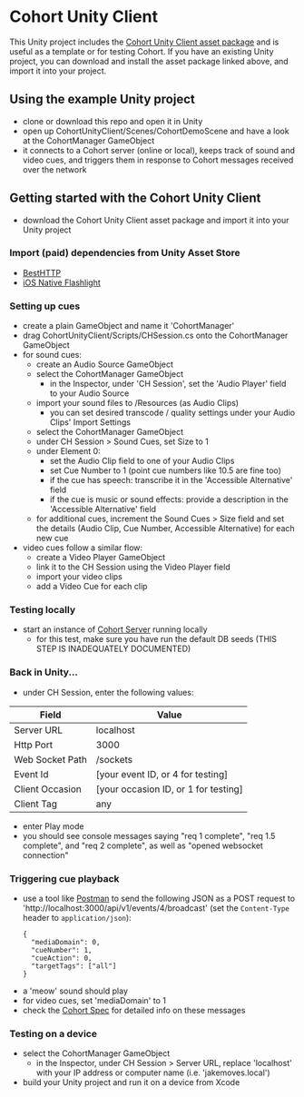 # Cohort Unity Client

This Unity project includes the [Cohort Unity Client asset package](https://cohort.rocks/cohort-unity-client.unitypackage) and is useful as a template or for testing Cohort. If you have an existing Unity project, you can download and install the asset package linked above, and import it into your project.

## Using the example Unity project
- clone or download this repo and open it in Unity
- open up CohortUnityClient/Scenes/CohortDemoScene and have a look at the CohortManager GameObject
- it connects to a Cohort server (online or local), keeps track of sound and video cues, and triggers them in response to Cohort messages received over the network

## Getting started with the Cohort Unity Client
- download the Cohort Unity Client asset package and import it into your Unity project

### Import (paid) dependencies from Unity Asset Store
- [BestHTTP](https://assetstore.unity.com/packages/tools/network/best-http-10872)
- [iOS Native Flashlight](https://assetstore.unity.com/packages/tools/integration/ios-native-flashlight-129556)

### Setting up cues
- create a plain GameObject and name it 'CohortManager'
- drag CohortUnityClient/Scripts/CHSession.cs onto the CohortManager GameObject
- for sound cues:
  - create an Audio Source GameObject
  - select the CohortManager GameObject
    - in the Inspector, under 'CH Session', set the 'Audio Player' field to your Audio Source
  - import your sound files to /Resources (as Audio Clips)
    - you can set desired transcode / quality settings under your Audio Clips' Import Settings
  - select the CohortManager GameObject
  - under CH Session > Sound Cues, set Size to 1
  - under Element 0:
    - set the Audio Clip field to one of your Audio Clips
    - set Cue Number to 1 (point cue numbers like 10.5 are fine too)
    - if the cue has speech: transcribe it in the 'Accessible Alternative' field
    - if the cue is music or sound effects: provide a description in the 'Accessible Alternative' field
  - for additional cues, increment the Sound Cues > Size field and set the details (Audio Clip, Cue Number, Accessible Alternative) for each new cue
- video cues follow a similar flow:
  - create a Video Player GameObject 
  - link it to the CH Session using the Video Player field
  - import your video clips 
  - add a Video Cue for each clip

### Testing locally
- start an instance of [Cohort Server](https://github.com/jakemoves/cohort-server) running locally
  - for this test, make sure you have run the default DB seeds (THIS STEP IS INADEQUATELY DOCUMENTED)

### Back in Unity...
- under CH Session, enter the following values:

| Field           | Value                                 |
| --------------- | ------------------------------------- |
| Server URL      | localhost                             |
| Http Port       | 3000                                  |
| Web Socket Path | /sockets                              |
| Event Id        | [your event ID, or 4 for testing]     |
| Client Occasion | [your occasion ID, or 1 for testing]  |
| Client Tag      | any                                   |

- enter Play mode
- you should see console messages saying "req 1 complete", "req 1.5 complete", and "req 2 complete", as well as "opened websocket connection"

### Triggering cue playback
- use a tool like [Postman](https://www.getpostman.com) to send the following JSON as a POST request to 'http://localhost:3000/api/v1/events/4/broadcast' (set the `Content-Type` header to `application/json`): 
  ```
  {
    "mediaDomain": 0,
    "cueNumber": 1,
    "cueAction": 0,
    "targetTags": ["all"]
  }
  ```
- a 'meow' sound should play
- for video cues, set 'mediaDomain' to 1
- check the [Cohort Spec](https://github.com/jakemoves/cohort-spec) for detailed info on these messages
    
### Testing on a device
- select the CohortManager GameObject
  - in the Inspector, under CH Session > Server URL, replace 'localhost' with your IP address or computer name (i.e. 'jakemoves.local')
- build your Unity project and run it on a device from Xcode